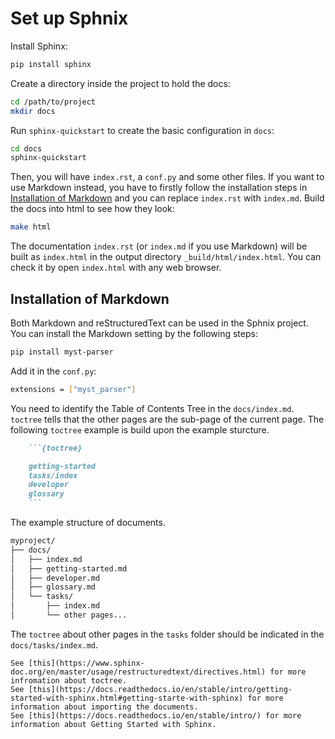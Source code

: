 # Set up Sphnix

Install Sphinx:

```sh
pip install sphinx
```

Create a directory inside the project to hold the docs:

```sh
cd /path/to/project
mkdir docs
```

Run `sphinx-quickstart` to create the basic configuration in `docs`:

```sh
cd docs
sphinx-quickstart
```

Then, you will have `index.rst`, a `conf.py` and some other files. If you want to use Markdown instead, you have to firstly follow the installation steps in [Installation of Markdown](#markdown) and you can replace `index.rst` with `index.md`. Build the docs into html to see how they look:

```sh
make html
```

The documentation `index.rst` (or `index.md` if you use Markdown) will be built as `index.html` in the output directory `_build/html/index.html`. You can check it by open `index.html` with any web browser.

<h2 id="markdown">Installation of Markdown</h2>

Both Markdown and reStructuredText can be used in the Sphnix project. You can install the Markdown setting by the following steps:

```sh
pip install myst-parser
```

Add it in the `conf.py`:

```sh
extensions = ["myst_parser"]
```

You need to identify the Table of Contents Tree in the `docs/index.md`. `toctree` tells that the other pages are the sub-page of the current page. The following `toctree` example is build upon the example sturcture.

```markdown
    ```{toctree}

    getting-started
    tasks/index
    developer
    glossary
    ```
```

The example structure of documents.

```markdown
myproject/
├── docs/
│   ├── index.md
│   ├── getting-started.md
│   ├── developer.md
│   ├── glossary.md
│   └── tasks/
│       ├── index.md
│       └── other pages...
```

The `toctree` about other pages in the `tasks` folder should be indicated in the `docs/tasks/index.md`.

```{seealso}
See [this](https://www.sphinx-doc.org/en/master/usage/restructuredtext/directives.html) for more infromation about toctree.
See [this](https://docs.readthedocs.io/en/stable/intro/getting-started-with-sphinx.html#getting-starte-with-sphinx) for more information about importing the documents.
See [this](https://docs.readthedocs.io/en/stable/intro/) for more information about Getting Started with Sphinx.
```
